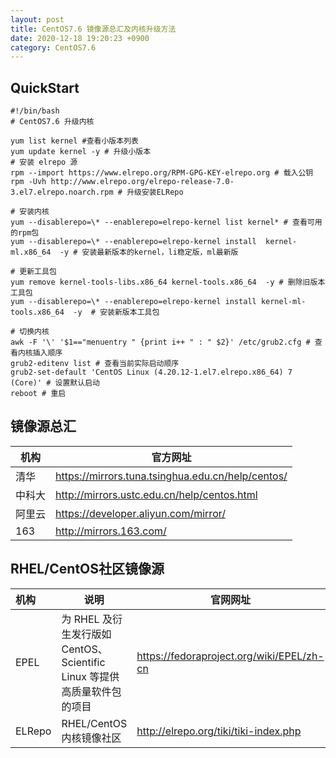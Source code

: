 ```yaml
---
layout: post
title: CentOS7.6 镜像源总汇及内核升级方法
date: 2020-12-18 19:20:23 +0900
category: CentOS7.6
---
```

## QuickStart
```shell
#!/bin/bash
# CentOS7.6 升级内核

yum list kernel #查看小版本列表
yum update kernel -y # 升级小版本
# 安装 elrepo 源
rpm --import https://www.elrepo.org/RPM-GPG-KEY-elrepo.org # 载入公钥
rpm -Uvh http://www.elrepo.org/elrepo-release-7.0-3.el7.elrepo.noarch.rpm # 升级安装ELRepo

# 安装内核
yum --disablerepo=\* --enablerepo=elrepo-kernel list kernel* # 查看可用的rpm包
yum --disablerepo=\* --enablerepo=elrepo-kernel install  kernel-ml.x86_64  -y # 安装最新版本的kernel，li稳定版，ml最新版

# 更新工具包
yum remove kernel-tools-libs.x86_64 kernel-tools.x86_64  -y # 删除旧版本工具包
yum --disablerepo=\* --enablerepo=elrepo-kernel install kernel-ml-tools.x86_64  -y  # 安装新版本工具包

# 切换内核
awk -F '\' '$1=="menuentry " {print i++ " : " $2}' /etc/grub2.cfg # 查看内核插入顺序
grub2-editenv list # 查看当前实际启动顺序
grub2-set-default 'CentOS Linux (4.20.12-1.el7.elrepo.x86_64) 7 (Core)' # 设置默认启动
reboot # 重启
```

## 镜像源总汇

| 机构   | 官方网址                                          |
| ------ | ------------------------------------------------- |
| 清华   | https://mirrors.tuna.tsinghua.edu.cn/help/centos/ |
| 中科大 | http://mirrors.ustc.edu.cn/help/centos.html       |
| 阿里云 | https://developer.aliyun.com/mirror/              |
| 163    | http://mirrors.163.com/                           |

## RHEL/CentOS社区镜像源

| 机构   | 说明                                                         | 官网网址                                  |
| :----- | ------------------------------------------------------------ | ----------------------------------------- |
| EPEL   | 为 RHEL 及衍生发行版如 CentOS、Scientific Linux 等提供高质量软件包的项目 | https://fedoraproject.org/wiki/EPEL/zh-cn |
| ELRepo | RHEL/CentOS内核镜像社区                                      | http://elrepo.org/tiki/tiki-index.php     |



